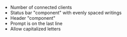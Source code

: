 - Number of connected clients
- Status bar "component" with evenly spaced writings
- Header "component"
- Prompt is on the last line
- Allow capitalized letters